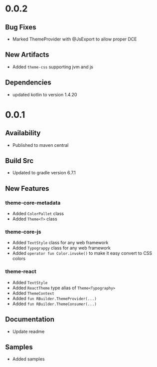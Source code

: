# 0.0.2
## Bug Fixes
- Marked ThemeProvider with @JsExport to allow proper DCE

## New Artifacts
- Added `theme-css` supporting jvm and js

## Dependencies
- updated kotlin to version 1.4.20

# 0.0.1
## Availability
- Published to maven central

## Build Src
- Updated to gradle version 6.7.1

## New Features
### theme-core-metadata
- Added `ColorPallet` class
- Added `Theme<T>` class

### theme-core-js
- Added `TextStyle` class for any web framework
- Added `Typograpgy` class for any web framework
- Added `operator fun Color.invoke()` to make it easy convert to CSS colors

### theme-react
- Added `TextStyle`
- Added `ReactTheme` type alias of `Theme<Typography>`
- Added `ThemeContext`
- Added `fun RBuilder.ThemeProvider(...)`
- Added `fun RBuilder.ThemeConsumer(...)`

## Documentation
- Update readme

## Samples
- Added samples